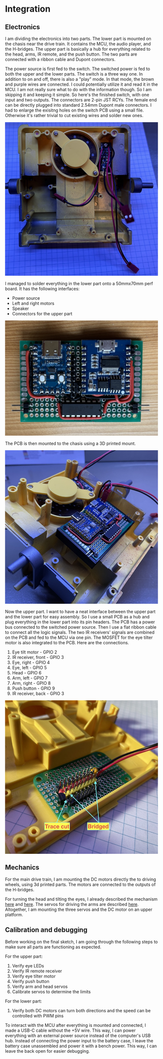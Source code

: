 # Integration

## Electronics

I am dividing the electronics into two parts. The lower part is mounted on the chasis near the drive train. It contains the MCU, the audio player, and the H-bridges. The upper part is basically a hub for everything related to the head, arms, IR remote, and the push button. The two parts are connected with a ribbon cable and Dupont connectors.

The power source is first fed to the switch. The switched power is fed to both the upper and the lower parts. The switch is a three way one. In addition to on and off, there is also a "play" mode. In that mode, the brown and purple wires are connected. I could potentially utilize it and read it in the MCU. I am not really sure what to do with the information though. So I am skipping it and keeping it simple. So here's the finished switch, with one input and two outputs. The connectors are 2-pin JST RCYs. The female end can be directly plugged into standard 2.54mm Dupont male connectors. I had to enlarge the exisitng holes on the switch PCB using a small file. Otherwise it's rather trivial to cut existing wires and solder new ones.

![switch](./media/IMG_0359.jpeg)

I managed to solder everything in the lower part onto a 50mmx70mm perf board. It has the following interfaces:

* Power source
* Left and right motors
* Speaker
* Connectors for the upper part

![lower_pcb](./media/IMG_0357.jpeg)

The PCB is then mounted to the chasis using a 3D printed mount.

![mounted_pcb](./media/IMG_0828.jpeg)

Now the upper part. I want to have a neat interface between the upper part and the lower part for easy assembly. So I use a small PCB as a hub and plug everything in the lower part into its pin headers. The PCB has a power bus connected to the switched power source. Then I use a flat ribbon cable to connect all the logic signals. The two IR receivers' signals are combined on the PCB and fed to the MCU via one pin. The MOSFET for the eye tilter motor is also integrated to the PCB. Here are the connections.

1. Eye tilt motor - GPIO 2 
2. IR receiver, front - GPIO 3
3. Eye, right - GPIO 4
4. Eye, left - GPIO 5
5. Head - GPIO 6
6. Arm, left - GPIO 7
7. Arm, right - GPIO 8
8. Push button - GPIO 9
9. IR receiver, back - GPIO 3

![upper_pcb](./media/IMG_0844.jpeg)

## Mechanics

For the main drive train, I am mounting the DC motors directly the to driving wheels, using 3d printed parts. The motors are connected to the outputs of the H-bridges.

For turning the head and tilting the eyes, I already described the mechanism [here](./head_rotation.md) and [here](./motor.md). The servos for driving the arms are described [here](./arm.md). Altogether, I am mounting the three servos and the DC motor on an upper platform.

## Calibration and debugging

Before working on the final sketch, I am going through the following steps to make sure all parts are functioning as expected.

For the upper part:

1. Verify eye LEDs
1. Verify IR remote receiver
1. Verify eye tilter motor
1. Verify push button
1. Verify arm and head servos
1. Calibrate servos to determine the limits

For the lower part:

1. Verify both DC motors can turn both directions and the speed can be controlled with PWM pins

To interact with the MCU after everything is mounted and connected, I made a USB-C cable without the +5V wire. This way, I can power everything with an external power source instead of the computer's USB hub. Instead of connecting the power input to the battery case, I leave the battery case unassembled and power it with a bench power. This way, I can leave the back open for easier debugging.
